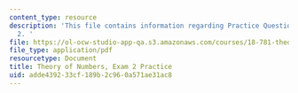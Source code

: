 ```yaml
---
content_type: resource
description: 'This file contains information regarding Practice Questions for Midterm
  2. '
file: https://ol-ocw-studio-app-qa.s3.amazonaws.com/courses/18-781-theory-of-numbers-spring-2012/adde439233cf189b2c960a571ae31ac8_MIT18_871S12_practiExam2.pdf
file_type: application/pdf
resourcetype: Document
title: Theory of Numbers, Exam 2 Practice
uid: adde4392-33cf-189b-2c96-0a571ae31ac8
---
```


